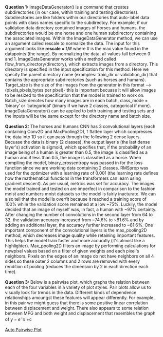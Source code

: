 **Question 1:** ImageDataGenerator() is a command that creates subdirectories (in our case, within training and testing directories). Subdirectories are like folders within our directories that auto-label data points with class names specific to the subdirectoy. For example, if our validation data directory contained images of horses and humans, the subdirectories would be one horse and one human subdirectory containing the associated images. Within the ImageDataGenerator method, we can use an argument called rescale to normalize the data. The input for this argument looks like **rescale = 1/#** where # is the max value found in the datapoints (the range). By normalizing the data, all values fall between 0 and 1. ImageDataGenerator works with a method called flow_from_directory(directory), which extracts images from a directory. This directory is specified in the input specification for this method. Here we specify the parent directory name (examples: train_dir or validation_dir) that contains the appropriate subdirectories (such as horses and humans). Target_size is the size of the images from the generator in this format --> (pixels,pixels,bytes per pixel)- this is important becuase it will allow images to be resized to the specification that the model is trained to work on. Batch_size denotes how many images are in each batch, class_mode = ‘binary’ or ‘categorical’ (binary if we have 2 classes, categorical if more). ImageDataGenerator() can be applied to both training and testing sets and the inputs will be the same except for the directory name and batch size.
<br />
<br />
**Question 2:** The horses and humans CNN has 3 convolutional layers (each containing Conv2D and MaxPooling2D), 1 flatten layer which compresses the data into 1D so it can pass through the following 2 dense layers. Becuase the data is binary (2 classes), the output layer's (the last dense layer's) activation is sigmoid, which specifies that, if the probability of an image being of a human is greater than 0.5, the image is classified as a human and if less than 0.5, the image is classified as a horse. When compiling the model, binary_crossentropy was passed in for the loss function since we are working data containing 2 classes. RMSprop was used for the optimizer with a learning rate of 0.001 (the learning rate defines how the mathematical functions in the transformers can learn using gradient descent). As per usual, metrics was set for accuracy. The images the model trained and tested on are imperfect in comparison to the fashion mnist and numbers mnist datasets so the model is fairly inacturate. We can also tell that the model is overfit because it reached a training score of 100% while the validation score remained at a low ~75%. Luckily, the model decided that an image of myself was, in fact, a human with ~97% certainty. After changing the number of convolutions in the second layer from 64 to 32, the validation accuracy increased from ~74.6% to ~81.6% and by adding an additional layer, the accuracy further increased to ~81.6%. One important component of the convolutional layers is the max_pooling2D method, which decreases image quality while retaining important features. This helps the model train faster and more accuratly (it's almost like a highlighter). Max_pooling2D filters an image by performing calculations for newpixel values based on a filter of given weights and each pixel's neighbors. Pixels on the edges of an image do not have neighbors on all 4 sides so these outer 2 columns and 2 rows are removed with every rendition of pooling (reduces the dimension by 2 in each direction each time).
<br />
<br />
**Question 3:**
Below is a pairwise plot, which graphs the relation between each of the four variables in a variety of plot styles. Pair plots allow us to visually look for trends in the data. Different kinds of dependence relationships amoungst these features will appear differently. For example, in this pair we might guess that there is some positive linear correlation between displacement and weight. There also appears to some relation between MPG and both weight and displacement that resembles the graph of y = $e^-x$ +c
<br />
<br />
[Auto Pairwise Plot](https://aeraposo.github.io/Data-310-Public-Raposo/auto_pair_plot.png)
